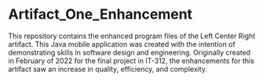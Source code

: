 # Artifact_One_Enhancement
This repository contains the enhanced program files of the Left Center Right artifact. This Java mobile application was created with the intention of demonstrating skills in software design and engineering. Originally created in February of 2022 for the final project in IT-312, the enhancements for this artifact saw an increase in quality, efficiency, and complexity. 
